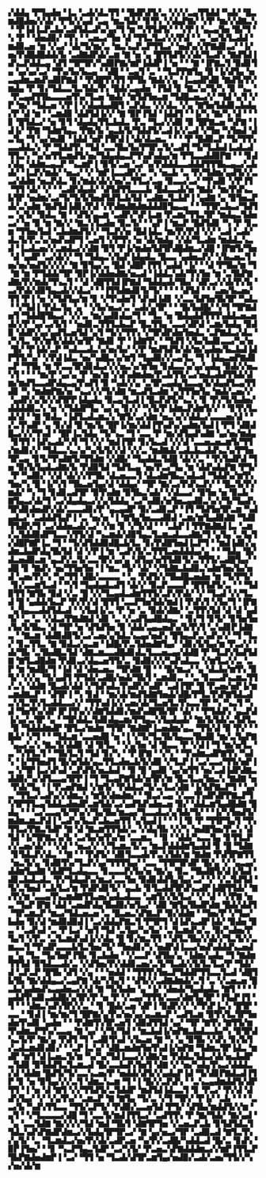 ▞▟▟▄▝▛▜▄▟▅▝▐▃▝▃▟▞▟▃▜▜▝▝█▟▛▟▜▞▃▝▞▞▞▃▄▜▜▟▟▝▚▟▞▝█▃▆▟█▟▅▞▞▟▞▝▛▜▞▞▄▟▝▃▄▝▆▃▜▟▞▝▊▜▚▝▞▟▄▛▇▞▝▞▛▝▆▞▞▟▇▃▚▝▝▛▐▟▐▃▛▃▙▞▃▟▜▟▃▟▚▞▄▞▜▝▆▝▚▜▜▟▜▞▝▝▞▛▐▝▄▃▄▜▅▝█▞▜▝▚▝▛▝▝▟▅▟▉▞▝▜▚▝▝▃▅▃▞▜▅▝▟▝▜▜▃▜▃▞▞▞▛▟▝▝▃▝▄▞▙▜▃▟▟▝▆▟▉▃▅▝▆▝▞▃▞▝▟▞▜▞▆▞▃▝▆▃▚▃▛▃▛▜▜▃▞▝▅▟▚▞▞▛▇▟▊▃▞▝▐▞▅▞▛▟█▟█▟▟▞▙▝▃▟▇▟▛▟▞▃▆▝▇▝▅▝▄▝█▜▜▟▜▞▞▟▞▜▃▟▚▝▇▟▜▟▐▟▚▃▛▟▟▃▄▝▟▜▝▜▛▜▛▞▚▟▉▛▇▞▆▛▐▟▟▛▐▝▅▝▝▝▇▝▐▛▇▃▜▝▉▟▊▜▄▝▄▞▄▞▃▞▝▜▚▞▙▞▙▃▄▝▝▟█▝▝▃▄▜▝▃▝▝▜▃▛▛▇▜▄▝█▝▐▞▟▜▄▝▅▃▄▟▆▃▆▟▚▟▉▛▇▟▝▝▛▟█▜▚▜▜▝▛▜▙▝▇▟▞▞▄▝▐▃▄▟▛▟▉▝▇▟▜▞▛▞▆▟▄▝▛▝▊▞▜▟▃▃▜▃▜▟▄▜▚▝█▟▞▃▄▟▅▝▐▜▟▝▊▝▇▃▚▞▜▞▚▝▉▝▚▃▝▝▛▃▄▟▜▜▙▃▃▃▅▜▚▞▜▃▅▝▆▟▞▝▆▜▟▜▅▃▆▝▜▟█▃▅▃▞▞▝▜▟▝▄▜▝▞▛▝▆▞▝▜▟▃▅▝▞▛▐▝▞▟▄▟▄▟█▜▝▃▛▟▃▝▞▞▟▃▝▞▄▝▇▜▅▜▟▟▊▃▙▟▄▞▛▝▟▝▆▝▝▃▆▟▉▝▟▟▜▟▐▞▞▝▇▝▉▛▐▜▟▝▐▟▟▜▝▝▐▞▚▝▇▞▚▝▟▝▝▝▊▝█▜▟▃▞▝▅▝▊▜▝▟▄▟▄▜▜▃▙▟▃▝▛▃▝▜▃▞▞▟▉▝▉▝█▛▇▃▅▝▚▛▇▝▐▟▐▞▝▛▇▝▜▟▆▜▄▃▝▛▇▞▙▝▄▃▙▜▞▜▟▟▜▞▃▟▐▞▞▃▟▝▞▜▅▝▚▜▅▟▝▟▃▜▄▝▜▝▄▞▅▟▊▝▐▟▟▝▅▛▐▜▛▟▐▝▟▞▟▃▅▃▝▝▝▝▛▝█▟▉▃▛▝▜▞▜▜▚▃▃▟▟▃▚▝▛▝▜▟▟▜▚▝▜▟▝▃▃▜▙▞▙▞▛▜▛▃▜▞▃▟▜▝▜▞▜▃▙▟▐▃▟▃▟▜▜▃▚▝▚▞▅▜▜▃▆▟▜▞▅▞▜▟▄▟▄▃▛▜▚▟▚▟▄▞▆▝▛▜▃▃▟▟▉▛▇▝▝▝▊▟▞▟▄▝▟▟▆▃▄▃▛▝▚▃▆▛▐▝▉▜▞▃▅▝▃▞▚▞▛▟▟▟▃▃▟▟▟▜▜▜▙▃▄▃▞▃▙▟▞▝▐▃▛▞▆▟▞▝▅▃▞▝▞▝▆▛▐▃▃▟▛▞▃▝▚▝▅▃▙▝▃▝▛▞▜▟▆▞▄▟▜▞▞▃▃▞▟▟▆▝▅▃▛▟▃▝▊▞▆▟▞▟▞▞▅▞▃▜▜▃▞▃▄▝▉▃▃▞▃▞▝▜▚▟▊▝▞▛▐▜▝▜▜▝▟▞▝▞▝▝▃▟▛▟▄▟▞▝▟▜▟▜▜▃▃▃▙▝█▟▃▃▟▞▅▝▇▟▞▝▆▞▛▟▚▃▙▜▛▝▅▟▆▞▃▞▜▞▜▞▙▜▅▟▜▟▜▃▙▜▟▝▃▟▇▃▜▃▙▛▐▝▄▟▇▝▄▝▉▜▅▃▛▟▞▃▚▟▆▝▇▟▜▟▐▟▊▞▛▟▝▞▛▟▆▟▇▟▆▟▟▟▉▜▄▃▄▝▝▝▜▜▛▃▙▃▞▜▟▜▃▝▄▜▞▝▉▟▃▝▇▝▝▟▜▞▄▃▆▝▃▟▛▞▚▛▐▃▆▝▛▃▆▞▜▜▃▜▛▝▆▟▄▃▜▟▅▃▞▝▅▝▉▝▆▝▇▞▞▝▇▃▚▜▃▟▅▝▉▃▜▞▝▝▄▛▐▝▆▃▛▝█▟▜▟▊▝▚▝▛▝▊▃▆▝▜▜▅▞▙▟▝▃▙▟▆▟▜▞▞▝▜▃▛▞▅▝█▟▐▟▃▝▆▞▛▞▛▟▝▞▞▝▃▟▝▃▟▞▟▃▜▞▛▃▚▞▅▟▚▟▛▜▝▃▅▜▝▞▛▜▚▝▅▝▟▞▆▟▄▝▞▟▞▜▃▟▆▝▆▟▟▃▚▃▟▝▐▃▟▃▅▞▞▃▆▟▃▞▞▟▇▝▉▜▝▛▐▞▆▟▅▜▟▜▛▟█▟▆▃▞▟█▝▐▛▇▜▞▜▅▝▟▝▄▟▛▝▃▞▟▞▞▝▜▝▜▟▄▃▚▜▄▛▐▟▄▟▃▝█▃▃▝▄▟▅▃▛▞▝▞▙▃▅▃▜▝▅▞▅▞▅▟▜▞▞▞▞▝▇▝▉▜▄▞▃▝█▟▝▟█▛▐▜▜▝▄▟▟▝▐▞▝▝▟▝▛▜▙▞▆▝▜▝▇▝▆▝▛▜▟▟▞▜▛▝▉▛▐▞▟▟▅▟▇▞▅▃▟▝▐▟▟▃▚▟▞▜▚▜▅▝▆▝▃▜▙▛▇▟▇▞▛▞▆▟▞▜▚▃▜▝▝▟▝▟█▜▜▟▐▛▇▟▝▜▟▟▄▟▞▜▙▞▝▟▛▃▞▞▟▞▛▞▙▝▃▞▛▟▞▟▉▜▄▃▟▞▞▟▃▞▝▝▐▜▜▟▆▟▊▜▞▜▞▝▝▝▝▟▜▟▝▝▝▃▅▞▙▃▅▞▜▜▝▛▐▝▅▝▞▜▟▜▄▞▆▝▊▝▞▜▚▟▅▜▝▟▚▟▐▟▊▝▞▃▃▜▟▜▅▜▙▜▛▝▚▟▃▝▝▞▜▟▐▝▛▟▃▜▄▝▄▝▝▞▙▞▅▃▞▃▝▃▟▞▄▜▛▝▝▝█▞▙▟█▞▝▞▜▝▜▛▇▟▅▜▝▜▟▟█▜▙▃▞▝▞▞▃▝▆▞▄▟▊▟▄▞▜▝▝▜▃▝▅▝█▟▄▟▟▜▜▜▚▟▟▃▅▃▅▟▞▞▛▝▄▞▃▞▙▜▝▝▅▟▊▃▜▜▜▃▙▃▛▝█▃▜▜▄▝▃▃▞▟▛▟▝▃▆▞▙▟▄▝▉▟▉▝▟▟▛▞▄▞▄▟▜▃▅▜▟▝▄▜▝▜▞▞▜▜▚▝▞▜▛▟▛▟▅▜▅▟▃▝▃▛▇▟▃▞▟▃▝▞▚▜▃▝▛▞▆▜▞▟▟▞▅▜▛▝▇▟▊▝▛▝▐▟▇▜▚▝▝▜▟▜▝▞▙▞▙▟▊▃▃▞▚▞▅▝█▞▝▛▐▟▞▃▛▝▚▟▃▃▟▃▚▞▅▞▙▞▝▞▛▝▆▟▜▟▜▞▟▞▆▞▄▟▅▞▙▃▙▟▐▟▛▜▜▞▚▞▝▞▛▟▐▟▃▝▅▞▚▟█▃▚▞▆▜▝▜▄▟▉▞▞▃▄▜▃▝▜▝▐▟▄▃▅▛▇▟▊▃▛▝▜▜▙▝▆▝▛▃▃▜▛▟▊▟▃▞▞▞▅▃▚▞▆▜▅▝▊▟▃▃▚▞▄▞▄▟▄▝▉▟▞▞▅▃▚▜▝▝▝▝▆▞▛▝▄▞▄▝▛▝▅▞▆▝▞▟▚▟▆▟▅▞▛▃▙▜▜▞▃▞▅▟▃▟▟▜▜▟▞▟▆▞▆▟▜▃▃▟▛▟▄▃▄▜▚▟▜▝▉▝▚▟▞▞▄▝▃▜▛▃▄▟▄▜▃▃▄▜▞▟▄▟▜▃▄▜▜▟▊▝▚▝▆▟▆▛▇▞▅▝▚▃▞▞▞▜▞▟▇▝▆▃▟▜▃▟▆▝▄▜▜▜▅▜▄▝▆▟▞▃▅▞▞▝▄▟▛▞▄▜▞▞▟▜▛▛▐▟▄▟▄▝▉▃▄▜▃▟▐▝█▃▛▟▜▞▚▃▚▝▊▝▛▞▜▞▙▟▅▞▟▟▟▟▉▃▚▝▅▝▞▜▟▟▛▜▄▝▄▞▄▝▊▞▞▝▚▜▞▛▐▟▆▃▛▟▆▜▞▞▝▝▊▜▚▜▃▟▞▟▝▝▇▝▉▟▃▝▐▟▜▃▟▃▆▃▚▝▇▜▞▃▞▟▆▝▅▃▚▞▞▟▟▃▞▃▃▃▅▞▟▝▝▞▃▜▚▟▛▝▄▝▊▞▟▝█▝▆▞▙▝█▛▐▞▆▞▟▟▐▜▚▟▚▞▄▟▆▞▙▟▐▝▛▜▝▟▉▟█▃▞▞▞▜▚▟▝▝█▛▐▃▜▟▄▝▜▞▚▃▝▜▝▃▃▝▛▝▆▞▟▜▄▟▚▟▇▝▄▞▅▞▆▟▄▝▊▜▜▝▐▟▚▃▟▞▚▜▝▜▝▞▞▝▆▟▐▜▛▝▊▞▙▃▟▝▞▞▟▝▃▃▅▃▅▃▆▜▞▜▜▞▆▟▊▞▞▝▜▟▃▃▚▃▚▞▚▞▙▜▞▞▟▝▞▞▃▝▆▟▇▟▞▃▟▃▙▃▟▟▚▃▚▞▛▜▅▜▛▃▄▝▊▜▞▜▚▟▇▜▞▜▜▟▆▝▞▟█▞▝▜▄▟▟▃▜▟█▝▟▞▞▃▝▝▛▞▙▟▛▟▝▜▅▝▉▞▙▜▄▟▃▟▇▞▙▝▛▟▉▜▟▝▜▟▜▃▄▝▅▞▛▃▞▜▄▝▆▝▟▟▚▟▄▛▇▝▛▜▞▝▛▝▚▟▉▞▝▞▟▝▟▞▞▞▛▜▙▝▟▃▅▃▃▜▝▟▃▟▆▜▙▃▚▟▃▟▝▜▟▟▚▞▆▜▚▜▅▞▚▝█▝▐▞▚▜▝▜▙▃▅▜▄▞▟▝▟▟▄▞▝▜▛▝▇▞▃▞▛▟▚▃▛▞▝▝█▃▜▞▛▞▆▟▞▝▚▝▜▝▊▟▊▃▟▜▛▝▉▜▚▟▆▝▉▜▙▃▚▟▞▝▞▟▃▃▞▝▉▜▅▝▅▝▉▃▙▝▇▜▄▃▞▟▞▜▝▃▞▟▄▟▄▃▞▞▄▜▟▟▄▝▃▞▚▟▉▞▅▜▅▃▄▟▉▃▚▞▞▜▞▜▄▟▚▜▛▟▊▟▅▟▛▞▟▞▃▃▃▟▊▞▛▝▄▃▄▟▛▝▉▞▃▟▊▃▛▝▐▜▝▜▟▜▅▜▛▃▆▝▚▟▄▟▃▞▝▃▟▟▟▜▄▛▐▝▃▝▅▞▅▝▐▝▇▜▄▜▅▃▃▟▉▟▝▃▆▞▆▜▄▟▉▟▇▝▜▟▊▜▜▟▛▞▜▝▃▞▟▟▅▃▟▞▃▞▝▞▆▝▊▝▞▜▞▟▝▝▝▃▙▛▐▝▛▛▇▟▇▟▐▃▝▃▆▞▃▜▟▟▉▟▛▜▃▃▚▜▜▞▟▝▚▃▆▟▞▟▉▜▄▃▜▃▆▃▟▃▃▟▇▞▜▝▄▜▄▝▃▜▄▜▞▟█▛▇▛▐▃▝▜▝▝▜▞▟▜▟▟▉▟█▃▙▜▃▝▊▞▛▟█▜▅▟▐▃▛▜▝▝▆▟▐▟▊▞▄▟▆▃▙▟▛▟▄▜▙▜▟▝▟▝▞▛▐▝▆▝▃▟▚▜▞▃▜▜▜▃▅▟▟▟▄▞▄▝▝▝▜▟▄▝█▞▟▃▅▟▉▃▆▝▄▃▛▞▃▜▞▃▃▜▛▞▄▞▄▝▟▜▄▞▅▜▜▟▊▜▞▃▜▜▜▞▃▟█▜▄▞▝▟█▝▊▝▇▟▚▝▅▞▜▜▅▜▅▝▐▝▆▃▝▜▞▝▟▞▝▞▜▟▇▃▙▟▉▃▚▟▆▜▅▞▙▞▅▟▝▃▅▞▛▞▚▝▚▞▜▜▝▟█▞▃▃▃▃▝▝▃▝▛▟▜▞▞▜▙▟█▃▅▟▅▝▆▝▜▞▛▜▞▝▊▞▃▃▆▜▃▟▝▝▚▜▝▜▄▟▄▟▃▟▜▝▟▞▞▝▉▃▛▃▃▃▛▝█▜▜▟▜▞▃▝▝▝▜▟▉▜▜▝▇▜▙▝▉▟▝▞▃▝█▝▞▞▜▃▄▟▃▟▆▜▜▜▞▃▛▞▛▟▞▝▞▝▜▃▟▝▞▞▜▃▟▝█▝▄▟▟▞▙▃▛▝▛▞▛▞▟▝█▜▜▝▃▃▛▜▅▜▟▞▆▟▐▝▛▟▚▜▝▞▙▞▜▝▐▛▇▝▄▜▄▃▃▟▟▜▟▃▟▝▝▞▙▟▐▞▃▝▛▝▅▝▃▝▉▟▞▟▇▞▝▃▜▜▚▜▟▝▟▝▟▝▄▟▜▞▝▃▝▃▝▞▟▃▞▛▇▟▇▟▝▟▊▝▃▝▞▃▟▜▄▟█▟▄▃▝▝▊▞▜▝▊▜▞▝▊▜▅▜▅▞▙▞▙▜▙▃▝▟▝▜▛▝▅▝▟▜▟▜▅▝▉▝▟▟▞▃▄▃▅▟▚▞▙▜▚▜▝▃▚▟▊▛▐▟▇▃▝▝▇▃▆▝▟▟▉▟▉▜▞▃▞▃▅▞▄▜▟▃▚▃▄▞▅▟▚▝█▜▄▃▛▃▚▟▚▞▞▝▜▝▜▃▞▝▊▃▜▜▃▝▇▝▉▟▃▞▄▃▆▝▐▟█▞▛▃▜▟▅▟▇▜▄▞▝▟▊▞▙▜▄▞▆▝▛▃▞▞▝▟▞▜▙▝▃▜▙▟█▃▜▟▝▟▇▃▆▃▃▟█▟▊▟▃▜▃▃▅▃▄▞▟▟█▝▛▝▜▃▛▞▙▟▜▟▇▝▇▜▃▟█▟▆▝▛▟▊▃▞▟▄▃▅▜▜▞▃▝▉▟▉▞▞▞▚▟▚▟▃▃▝▞▆▜▃▞▞▃▝▃▛▝▆▝▆▟█▞▜▝▐▟▝▟▝▟▅▃▅▃▝▜▛▟▇▝█▝▝▝█▞▆▃▞▝▄▝▟▃▙▞▆▜▚▝▉▜▞▝▞▞▄▝▜▞▄▟▜▝▛▜▟▞▃▟█▞▅▟▞▜▙▜▝▃▆▟▊▃▝▝▃▝▊▃▃▟▚▃▆▃▜▜▞▃▚▝▟▟▇▝█▃▟▞▟▟▝▞▜▟▚▟▃▜▚▟▛▞▚▟▛▝▃▟▐▜▛▝█▝▛▃▅▞▅▛▐▞▆▃▆▟▇▃▛▝▝▟▜▛▐▝▚▝▊▟▝▝▆▞▟▞▆▟▜▟▇▜▅▟▞▟█▞▛▜▃▜▚▛▇▜▟▃▟▃▚▜▃▜▚▜▃▟▟▃▃▞▞▝▜▜▚▟▐▞▞▃▅▞▟▞▜▃▅▜▃▜▚▃▃▜▛▝▚▝▚▃▜▝▚▟▝▜▅▜▚▞▟▛▐▛▐▜▚▞▞▟▇▜▟▟▊▞▆▟▚▟█▜▙▜▛▝▟▞▝▝▛▜▟▟▚▝▄▃▛▟▐▞▄▞▃▜▛▝▄▝▝▜▛▟▟▃▜▟▊▟▄▃▆▞▛▜▄▃▚▜▄▟▄▟▞▝▇▞▙▜▟▞▃▜▟▜▃▝▉▝▜▟▟▟▆▟▛▝█▜▃▞▆▟▆▝▜▜▛▝▇▟▇▛▐▃▅▟▆▞▄▃▝▜▜▞▟▝▉▝▛▞▝▝█▟▞▝▞▜▝▝▝▜▟▃▆▝▃▃▅▟█▝▅▝▐▝▞▜▞▜▃▜▙▜▄▃▃▜▙▟▉▝▆▞▃▜▄▛▇▝▄▃▞▃▚▝▇▃▜▞▟▟▉▝▟▝▉▜▃▝▝▞▄▜▅▝▟▝█▃▃▝▛▝▞▟▐▝▜▝▆▞▅▜▃▝▃▝▚▜▜▃▜▝▝▜▙▜▃▜▝▜▟▝▊▞▚▝▝▛▐▛▇▝▝▞▚▝▝▜▚▟▆▃▟▛▇▜▚▝▚▟▚▝▐▞▜▜▅▟▜▝█▞▅▜▟▞▄▃▜▜▃▟▅▃▙▜▞▟▉▝▞▜▃▛▐▝▃▞▃▃▞▜▜▞▅▛▐▃▝▞▜▛▐▃▞▟▚▟▝▃▛▟▜▞▅▃▙▟▝▝▉▝█▝▄▟▉▝▄▞▅▜▜▝▅▞▃▟▐▟▛▟▇▃▟▟▉▞▚▞▟▜▃▃▄▜▛▛▐▝▜▝▜▃▄▛▇▜▟▞▅▜▛▞▆▝█▃▜▃▄▜▅▃▚▝▇▟▇▝▅▝▛▟▞▜▄▝▐▝▛▃▅▛▇▟▝▞▆▜▞▝▛▟▟▃▞▜▞▃▜▃▞▟▇▝▐▞▙▛▇▃▛▜▝▝▄▞▃▝▜▜▃▞▃▟▚▞▞▟▆▃▚▝▆▜▞▟▅▟▆▞▝▝▉▃▞▃▄▝▞▃▃▜▚▟▛▟▛▛▇▃▛▜▚▜▛▜▜▃▄▜▟▟▃▟▅▟▛▃▆▜▟▞▃▞▄▟▜▟▚▟▅▃▅▝▉▞▝▟▟▃▆▜▄▟█▟▇▝█▟▄▝▝▝▃▞▃▃▄▜▞▜▚▞▞▜▄▜▙▞▆▃▄▞▜▃▃▟▃▞▄▜▟▞▜▞▝▝▐▞▚▜▅▟▜▞▆▟▆▃▆▃▛▟▐▝▃▟▚▞▙▃▛▃▙▃▅▜▜▝▄▜▄▟▐▝▝▝▐▝▉▝▛▝▜▜▛▜▄▜▝▜▚▜▜▃▞▛▇▃▜▟▛▝▇▝▟▝▇▃▆▜▜▜▟▞▃▝▞▟▄▜▙▝▞▞▚▝▅▟█▜▅▞▛▃▚▝▟▜▟▝▐▞▜▛▇▃▚▞▙▝▃▞▙▞▅▜▚▞▆▝▃▃▆▃▝▝▉▝▝▟▟▞▚▃▃▜▄▝▊▜▜▃▛▞▞▃▅▞▟▞▝▝▞▟▝▝▅▃▞▞▝▞▜▃▆▃▜▞▃▝▆▃▛▟▟▟▆▜▄▟▟▝▊▝█▝▜▟▇▝▊▜▟▃▛▞▟▃▝▝▇▝▝▝▛▟▜▞▝▟▊▜▃▃▟▞▛▃▚▜▟▞▆▝▇▟▆▝▛▟▜▛▇▜▜▝▅▃▜▞▄▝▊▟▉▜▚▞▜▃▛▞▄▞▜▜▜▜▄▞▝▃▃▝▜▜▛▜▛▟▛▝█▞▄▝▞▝▄▃▄▞▟▟▆▜▄▟▇▝▟▟▛▜▃▟▄▃▃▝▊▃▃▃▛▞▙▞▅▝▇▞▄▝▉▃▝▜▙▟█▜▞▟▐▞▙▟▝▟▊▃▙▟▃▟▃▝▛▞▜▟▄▟▚▞▆▃▞▃▃▜▅▝▉▟▊▟▟▜▄▜▄▞▃▞▝▞▝▞▃▜▟▜▟▝▜▞▃▜▅▟▝▃▙▜▃▞▆▝▛▟▛▟▊▜▞▝▄▃▙▝▊▜▃▟▟▜▛▟▚▃▟▛▐▟█▜▜▟▞▝▇▞▛▞▆▝▃▃▄▜▚▃▆▟▇▜▜▃▅▞▄▟▃▟▃▃▝▃▆▜▞▞▙▜▃▞▝▞▝▟▝▝▞▛▇▝▅▃▝▜▄▛▐▛▇▝▟▟▝▃▅▟▛▟▄▜▙▟▉▞▅▜▃▞▝▟▉▝▇▜▄▜▙▟▛▟▆▝█▟▞▟▟▜▝▜▛▃▆▃▛▝▆▃▞▜▟▃▅▃▅▝▃▝█▃▅▃▚▛▇▃▛▝▉▞▟▟▆▝▝▜▅▞▛▝▞▜▄▞▙▟▅▝▉▞▟▝▆▟▉▟▉▟▐▝▃▞▟▟▄▛▇▃▜▝▛▜▛▜▝▟▐▟▚▃▟▛▐▟▞▝▉▟▅▝▉▃▝▝▃▟▚▟▝▃▝▛▐▃▞▝▅▜▝▜▟▝▃▜▄▞▚▞▙▞▝▃▜▃▆▟▚▞▃▝▉▞▚▟▅▞▛▜▄▜▝▞▛▃▝▃▜▃▆▟▚▟▐▞▞▟▄▝█▝▊▞▆▃▜▜▝▝▟▜▃▜▙▞▞▟▞▞▜▃▜▞▞▃▆▃▃▜▝▜▚▟▛▃▃▃▙▜▃▜▅▞▜▞▝▜▅▟▊▞▚▝▅▟▛▟▐▃▃▞▅▟▚▟▟▟▚▃▅▟▄▝▄▝▜▃▝▜▄▜▅▛▐▜▙▝▊▃▙▟▅▝▝▞▃▃▛▝▟▜▙▞▄▝▐▟▆▞▄▟▄▝▜▝▇▟▆▜▜▜▟▝▉▜▟▃▃▟▞▃▝▞▟▜▅▞▛▞▟▟▊▃▅▞▃▜▞▜▃▟▞▞▙▜▃▜▃▞▛▝▜▟▞▟▝▃▛▃▛▝█▜▙▝▟▜▝▞▄▝▝▝▅▟▟▝▝▜▜▜▚▜▅▃▛▜▟▟▛▜▜▃▃▜▃▟▝▟█▜▙▜▙▝▇▞▟▟▄▃▞▃▄▛▇▝▟▞▚▜▄▜▝▝▟▜▞▞▃▟▇▟▆▟▞▃▜▝▃▝▞▃▅▃▅▝█▃▙▞▄▟▅▟▚▃▄▟▅▃▞▞▟▝▇▝▜▞▙▟▅▝▄▝▐▞▝▟▅▟▞▜▄▟▄▟▃▝▇▜▝▝▝▝▄▟▟▜▚▟▊▃▟▟█▞▄▜▛▞▛▝▅▝▛▝▞▃▄▞▜▜▜▞▃▃▞▟▆▜▄▜▛▝▐▜▄▛▐▜▝▜▝▝▝▟▆▃▚▟▚▜▛▞▞▃▝▝▊▝█▟▞▃▅▝▟▛▐▝▉▟▛▞▞▝▞▜▚▛▐▃▚▝█▜▛▝▃▃▝▝▊▟▐▝▆▞▆▞▜▝█▛▇▞▄▜▚▞▅▞▄▞▄▃▆▃▛▝▃▟▜▃▆▝▉▜▚▜▃▜▛▜▅▟▅▜▚▟▊▝▄▟▅▝▝▝▛▟▇▜▚▜▛▃▅▜▝▟▉▟▜▜▟▝▄▞▝▜▛▝▇▜▚▝▇▜▜▞▆▜▚▟▆▃▛▜▚▞▃▃▄▝▇▝▄▞▝▞▜▞▜▟▝▝▆▃▙▟▐▞▅▛▇▃▙▟▃▃▙▞▚▝▉▜▛▟▚▃▜▞▛▝▇▞▄▝▛▟▜▝▜▝▃▟▊▜▚▟▝▞▙▃▅▝▇▝▚▝▄▝▉▜▙▝▞▟▚▝▊▞▙▜▞▃▟▃▆▟▊▟▊▞▝▝▃▛▐▃▚▞▝▟█▃▆▟▆▜▅▜▚▟▐▞▅▛▇▝▜▟▆▃▜▛▐▟▃▝▆▟▛▝▆▜▝▟▐▃▅▃▜▞▆▝▚▞▚▞▜▟▐▃▃▞▞▟▇▞▅▝▛▟▟▃▜▟▃▞▟▞▅▃▙▟▛▃▜▟▉▝▉▜▟▟▜▃▜▃▆▃▟▝█▞▃▃▙▟▚▜▅▜▝▟▇▝▞▝▅▞▚▟▄▜▚▃▞▟▟▟▃▞▟▝▟▟▆▝█▟▜▞▜▞▃▃▚▃▅▞▛▝▅▟▟▞▟▜▞▞▄▟▄▛▐▟▝▜▞▟▊▛▇▟▃▟▐▜▛▝▊▝▅▝▉▜▄▞▞▞▃▜▝▟▆▃▚▃▆▝▜▝▐▝█▞▞▃▛▟▚▝▝▃▚▃▄▟▆▟▟▜▞▟▛▜▜▝▐▝▅▝▟▝▇▜▝▞▞▜▜▟▜▞▃▜▟▟▛▝▆▟▜▟▐▟▃▃▜▝▊▝▛▃▞▝▛▞▟▝▟▟▚▜▄▞▝▞▝▞▄▜▚▞▝▃▆▃▛▝▇▝▇▜▄▝▜▞▃▝▞▜▝▜▛▞▝▛▐▞▝▃▙▝▝▝▝▃▃▞▙▝▚▟▚▜▜▃▃▝▜▜▞▃▛▜▞▝▛▟▉▞▃▃▅▜▟▝▛▜▞▝▟▜▙▞▆▟▟▜▞▞▆▝▄▜▝▝▞▜▃▃▃▃▞▟█▝▜▝▃▃▜▞▆▟▐▜▜▃▞▝▃▟▜▜▚▝▛▝▇▞▜▟▞▝▇▞▄▟▝▝▄▝▃▃▜▟▇▝▇▞▞▞▞▜▟▝▆▟▝▜▙▜▝▟▇▜▛▜▅▝▞▃▅▃▛▃▙▝▊▜▟▜▟▃▜▜▟▃▚▟▚▛▇▟▛▟▆▃▞▞▙▟▄▜▛▜▛▃▞▝▇▝▄▞▅▃▞▜▛▝▃▟▉▃▟▝▇▜▃▜▚▞▄▜▞▝▃▝▜▃▆▟▃▞▅▞▛▞▟▞▃▟▛▃▅▝▚▞▛▞▃▟█▞▚▟▟▃▟▝█▞▃▝▊▟▚▝▉▛▐▜▅▞▝▝▊▝▚▃▛▜▄▃▜▟▛▝▃▞▚▜▞▝▛▃▅▃▚▛▇▟▟▟▆▃▞▞▆▛▐▜▜▃▛▜▙▛▇▟▅▟▆▛▐▝▃▞▝▜▜▝▅▝▜▃▟▞▟▜▛▃▆▜▄▞▅▟▉▞▃▟▞▃▅▞▜▜▞▞▚▞▅▞▟▞▆
